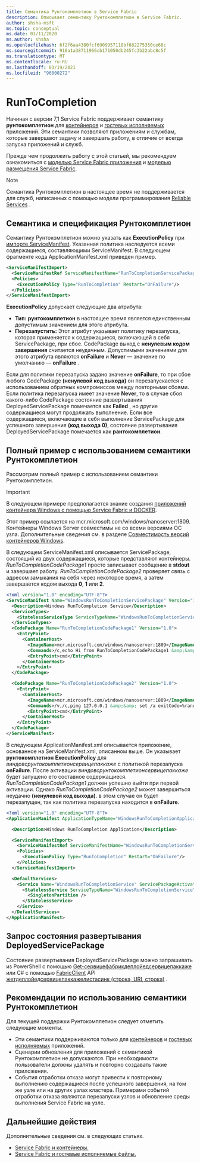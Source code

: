 ```yaml
---
title: Семантика Рунтокомплетион в Service Fabric
description: Описывает семантику Рунтокомплетион в Service Fabric.
author: shsha-msft
ms.topic: conceptual
ms.date: 03/11/2020
ms.author: shsha
ms.openlocfilehash: 6f2f6aa4380fcf6909957118bf682275350ce68c
ms.sourcegitcommit: 910a1a38711966cb171050db245fc3b22abc8c5f
ms.translationtype: MT
ms.contentlocale: ru-RU
ms.lasthandoff: 03/19/2021
ms.locfileid: "96000272"
---
```

# <a name="runtocompletion"></a>RunToCompletion

Начиная с версии 7,1 Service Fabric поддерживает семантику **рунтокомплетион** для [контейнеров][containers-introduction-link] и [гостевых исполняемых][guest-executables-introduction-link] приложений. Эти семантики позволяют приложениям и службам, которые завершают задачу и завершать работу, в отличие от всегда запуска приложений и служб.

Прежде чем продолжить работу с этой статьей, мы рекомендуем ознакомиться с [моделью Service Fabric приложения][application-model-link] и [моделью размещения Service Fabric][hosting-model-link].

> [!NOTE]
> Семантика Рунтокомплетион в настоящее время не поддерживается для служб, написанных с помощью модели программирования [Reliable Services][reliable-services-link] .
 
## <a name="runtocompletion-semantics-and-specification"></a>Семантика и спецификация Рунтокомплетион
Семантику Рунтокомплетион можно указать как **ExecutionPolicy** при [импорте ServiceManifest][application-and-service-manifests-link]. Указанная политика наследуется всеми содержащиеся, составляющими ServiceManifest. В следующем фрагменте кода ApplicationManifest.xml приведен пример.

```xml
<ServiceManifestImport>
  <ServiceManifestRef ServiceManifestName="RunToCompletionServicePackage" ServiceManifestVersion="1.0"/>
  <Policies>
    <ExecutionPolicy Type="RunToCompletion" Restart="OnFailure"/>
  </Policies>
</ServiceManifestImport>
```
**ExecutionPolicy** допускает следующие два атрибута:
* **Тип:** **рунтокомплетион** в настоящее время является единственным допустимым значением для этого атрибута.
* **Перезапустить:** Этот атрибут указывает политику перезапуска, которая применяется к содержащиеся, включающей в себя ServicePackage, при сбое. CodePackage выход с **ненулевым кодом завершения** считается неудачным. Допустимыми значениями для этого атрибута являются **onFailure** и **Never** — значение по умолчанию — **onFailure** .

Если для политики перезапуска задано значение **onFailure**, то при сбое любого CodePackage **(ненулевой код выхода)** он перезапускается с использованием обратных компромиссов между повторными сбоями. Если политика перезапуска имеет значение **Never**, то в случае сбоя какого-либо CodePackage состояние развертывания DeployedServicePackage помечается как **Failed** , но другие содержащиеся могут продолжать выполнение. Если все содержащиеся, включающие в себя выполнение ServicePackage для успешного завершения **(код выхода 0)**, состояние развертывания DeployedServicePackage помечается как **рантокомплетион**. 

## <a name="complete-example-using-runtocompletion-semantics"></a>Полный пример с использованием семантики Рунтокомплетион

Рассмотрим полный пример с использованием семантики Рунтокомплетион.

> [!IMPORTANT]
> В следующем примере предполагается знание создания [приложений контейнера Windows с помощью Service Fabric и DOCKER][containers-getting-started-link].
>
> Этот пример ссылается на mcr.microsoft.com/windows/nanoserver:1809. Контейнеры Windows Server совместимы не со всеми версиями ОС узла. Дополнительные сведения см. в разделе [Совместимость версий контейнеров Windows](/virtualization/windowscontainers/deploy-containers/version-compatibility).

В следующем ServiceManifest.xml описывается ServicePackage, состоящий из двух содержащиеся, которые представляют контейнеры. *RunToCompletionCodePackage1* просто записывает сообщение в **stdout** и завершает работу. *RunToCompletionCodePackage2* проверяет связь с адресом замыкания на себя через некоторое время, а затем завершается кодом выхода **0**, **1** или **2**.

```xml
<?xml version="1.0" encoding="UTF-8"?>
<ServiceManifest Name="WindowsRunToCompletionServicePackage" Version="1.0" xmlns="http://schemas.microsoft.com/2011/01/fabric" xmlns:xsi="http://www.w3.org/2001/XMLSchema-instance">
  <Description>Windows RunToCompletion Service</Description>
  <ServiceTypes>
    <StatelessServiceType ServiceTypeName="WindowsRunToCompletionServiceType"  UseImplicitHost="true"/>
  </ServiceTypes>
  <CodePackage Name="RunToCompletionCodePackage1" Version="1.0">
    <EntryPoint>
      <ContainerHost>
        <ImageName>mcr.microsoft.com/windows/nanoserver:1809</ImageName>
        <Commands>/c,echo Hi from RunToCompletionCodePackage1 &amp;&amp; exit 0</Commands>
        <EntryPoint>cmd</EntryPoint>
      </ContainerHost>
    </EntryPoint>
  </CodePackage>

  <CodePackage Name="RunToCompletionCodePackage2" Version="1.0">
    <EntryPoint>
      <ContainerHost>
        <ImageName>mcr.microsoft.com/windows/nanoserver:1809</ImageName>
        <Commands>/v,/c,ping 127.0.0.1 &amp;&amp; set /a exitCode=%random% % 3 &amp;&amp; exit !exitCode!</Commands>
        <EntryPoint>cmd</EntryPoint>
      </ContainerHost>
    </EntryPoint>
  </CodePackage>
</ServiceManifest>
```

В следующем ApplicationManifest.xml описывается приложение, основанное на ServiceManifest.xml, описанном выше. Он указывает **рунтокомплетион** **ExecutionPolicy** для *виндовсрунтокомплетионсервицепаккаже* с политикой перезапуска **onFailure**. После активации *виндовсрунтокомплетионсервицепаккаже* будет запущено его составное содержащиеся. *RunToCompletionCodePackage1* должен успешно выйти при первой активации. Однако *RunToCompletionCodePackage2* может завершиться неудачно **(ненулевой код выхода)**. в этом случае он будет перезапущен, так как политика перезапуска находится в **onFailure**.

```xml
<?xml version="1.0" encoding="UTF-8"?>
<ApplicationManifest ApplicationTypeName="WindowsRunToCompletionApplicationType" ApplicationTypeVersion="1.0" xmlns="http://schemas.microsoft.com/2011/01/fabric" xmlns:xsi="http://www.w3.org/2001/XMLSchema-instance">

  <Description>Windows RunToCompletion Application</Description>

  <ServiceManifestImport>
    <ServiceManifestRef ServiceManifestName="WindowsRunToCompletionServicePackage" ServiceManifestVersion="1.0"/>
    <Policies>
      <ExecutionPolicy Type="RunToCompletion" Restart="OnFailure"/>
    </Policies>
  </ServiceManifestImport>

  <DefaultServices>
    <Service Name="WindowsRunToCompletionService" ServicePackageActivationMode="ExclusiveProcess">
      <StatelessService ServiceTypeName="WindowsRunToCompletionServiceType" InstanceCount="1">
        <SingletonPartition />
      </StatelessService>
    </Service>
  </DefaultServices>
</ApplicationManifest>
```
## <a name="querying-deployment-status-of-a-deployedservicepackage"></a>Запрос состояния развертывания DeployedServicePackage
Состояние развертывания DeployedServicePackage можно запрашивать из PowerShell с помощью [Get-сервицефабрикдеплойедсервицепаккаже][deployed-service-package-link] или C# с помощью [FabricClient][fabric-client-link] API [жетдеплойедсервицепаккажелистасинк (строка, URI, строка)][deployed-service-package-fabricclient-link] .

## <a name="considerations-when-using-runtocompletion-semantics"></a>Рекомендации по использованию семантики Рунтокомплетион

Для текущей поддержки Рунтокомплетион следует отметить следующие моменты.
* Эти семантики поддерживаются только для [контейнеров][containers-introduction-link] и [гостевых исполняемых][guest-executables-introduction-link] приложений.
* Сценарии обновления для приложений с семантикой Рунтокомплетион не допускаются. При необходимости пользователи должны удалять и повторно создавать такие приложения.
* События отработки отказа могут привести к повторному выполнению содержащиеся после успешного завершения, на том же узле или на других узлах кластера. Примерами событий отработки отказа являются перезапуски узлов и обновление среды выполнения Service Fabric на узле.

## <a name="next-steps"></a>Дальнейшие действия

Дополнительные сведения см. в следующих статьях.

* [Service Fabric и контейнеры.][containers-introduction-link]
* [Service Fabric и гостевые исполняемые файлы.][guest-executables-introduction-link]

<!-- Links -->
[containers-introduction-link]: service-fabric-containers-overview.md
[containers-getting-started-link]: service-fabric-get-started-containers.md
[guest-executables-introduction-link]: service-fabric-guest-executables-introduction.md
[reliable-services-link]: service-fabric-reliable-services-introduction.md
[application-model-link]: service-fabric-application-model.md
[hosting-model-link]: service-fabric-hosting-model.md
[application-and-service-manifests-link]: service-fabric-application-and-service-manifests.md
[setup-entry-point-link]: service-fabric-run-script-at-service-startup.md
[deployed-service-package-working-with-link]: service-fabric-hosting-model.md#work-with-a-deployed-service-package
[deployed-code-package-link]: /powershell/module/servicefabric/get-servicefabricdeployedcodepackage
[deployed-service-package-link]: /powershell/module/servicefabric/get-servicefabricdeployedservicepackage
[fabric-client-link]: /dotnet/api/system.fabric.fabricclient
[deployed-service-package-fabricclient-link]: /dotnet/api/system.fabric.fabricclient.queryclient.getdeployedservicepackagelistasync
